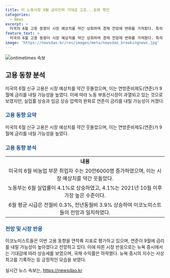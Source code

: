 ```yaml
---
title: 미 노동시장 9월 금리인하 기대감 고조...둔화 확인
categories:
  - News
excerpt: >
  미국의 6월 고용 동향이 시장 예상치를 약간 상회하며 경제 전망에 변화를 가져왔다. 특히 연방준비제도(Fed)가 9월에 금리를 인하할 것으로 예측되며, 미국 노동 시장이 과열 상태에서 조금씩 진정되고 있는 것으로 확인됐다. 이에 따라 인플레이션 압력이 약화되고, 연준의 금리 인하가 예상됨에 따라 뉴욕 증시와 국채 시장에서도 변화가 나타나고 있다. 이에 대한 전문가들의 분석과 예측은 긍정적인 쪽으로 기울고 있으며, 시장 전반에 긍정적인 영향을 미치고 있는 것으로 확인됐다.
feature_text: >
  미국의 6월 고용 동향이 시장 예상치를 약간 상회하며 경제 전망에 변화를 가져왔다. 특히 연방준비제도(Fed)가 9월에 금리를 인하할 것으로 예측되며, 미국 노동 시장이 과열 상태에서 조금씩 진정되고 있는 것으로 확인됐다. 이에 따라 인플레이션 압력이 약화되고, 연준의 금리 인하가 예상됨에 따라 뉴욕 증시와 국채 시장에서도 변화가 나타나고 있다. 이에 대한 전문가들의 분석과 예측은 긍정적인 쪽으로 기울고 있으며, 시장 전반에 긍정적인 영향을 미치고 있는 것으로 확인됐다.
image: 'https://newsdao.kr/res/images/meta/newsdao_breakingnews.jpg'
---
```


<p><img src="https://newsdao.kr/res/images/meta/newsdao_breakingnews.jpg" alt="ontimetimes 속보" /></p>

<h2 data-ke-size="size26">고용 동향 분석</h2>

<p data-ke-size="size16">미국의 6월 신규 고용은 시장 예상치를 약간 웃돌았으며, 이는 연방준비제도(연준)가 9월에 금리를 내릴 가능성을 높였다. 이에 따라 노동 부동산시장이 과열되고 있는 것으로 보였지만, 실업률 상승과 임금 상승 압력의 완화로 연준이 금리를 내릴 가능성이 커졌다.</p>

<h3><span style="color: #1a5490;">고용 동향 요약</span></h3>

<p data-ke-size="size16">미국의 6월 신규 고용은 시장 예상치를 약간 웃돌았으며, 이는 연방준비제도(연준)가 9월에 금리를 내릴 가능성을 높였다.</p>

<h3><span style="color: #1a5490;">고용 동향 분석</span></h3>

<table>
    <tr>
        <td style="text-align: center; height: 17px;"><b>내용</b></td>
    </tr>
    <tr>
        <td style="text-align: center; height: 17px;">미국의 6월 비농업 부문 취업자 수는 20만6000명 증가하였으며, 이는 시장 예상치를 약간 웃돌았다.</td>
    </tr>
    <tr>
        <td style="text-align: center; height: 17px;">노동부는 6월 실업률이 4.1%로 상승하였고, 4.1%는 2021년 10월 이후 가장 높은 수준이다.</td>
    </tr>
    <tr>
        <td style="text-align: center; height: 17px;">6월 평균 시급은 전월비 0.3%, 전년동월비 3.9% 상승하여 이코노미스트들의 전망과 일치하였다.</td>
    </tr>
</table>

<h3><span style="color: #1a5490;">전망 및 시장 반응</span></h3>

<p data-ke-size="size16">이코노미스트들은 이번 고용 동향을 연착륙 지표로 평가하고 있으며, 연준이 9월에 금리를 내릴 가능성이 높아졌다고 전망하고 있다. 이에 따른 시장 반응으로는 뉴욕 증시에서는 기대감에 따라 상승세를 보였으며, 국채 수익률은 하락했다. 뉴욕 증시의 지수는 사상 최고를 기록하는 등 긍정적인 모습을 보였다.</p>
실시간 뉴스 속보는, <a href="https://newsdao.kr" rel="dofollow">https://newsdao.kr</a>


